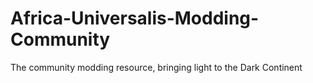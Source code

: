 # Africa-Universalis-Modding-Community
The community modding resource, bringing light to the Dark Continent
